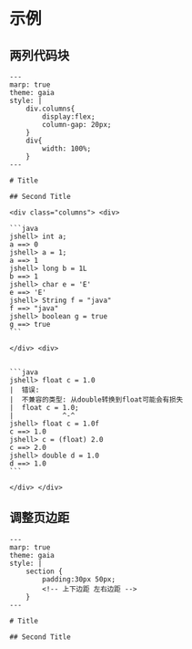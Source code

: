 # 示例

## 两列代码块

    ---
    marp: true
    theme: gaia
    style: |
        div.columns{
            display:flex;
            column-gap: 20px;
        }
        div{
            width: 100%;
        }
    ---

    # Title

    ## Second Title

    <div class="columns"> <div>

    ```java
    jshell> int a;
    a ==> 0
    jshell> a = 1;
    a ==> 1
    jshell> long b = 1L
    b ==> 1
    jshell> char e = 'E'
    e ==> 'E'
    jshell> String f = "java"
    f ==> "java"
    jshell> boolean g = true
    g ==> true
    ```

    </div> <div>


    ```java
    jshell> float c = 1.0
    |  错误:
    |  不兼容的类型: 从double转换到float可能会有损失
    |  float c = 1.0;
    |            ^-^
    jshell> float c = 1.0f
    c ==> 1.0
    jshell> c = (float) 2.0
    c ==> 2.0
    jshell> double d = 1.0
    d ==> 1.0
    ```

    </div> </div>

## 调整页边距

    ---
    marp: true
    theme: gaia
    style: |
        section {
            padding:30px 50px; 
            <!-- 上下边距 左右边距 -->
        }
    ---

    # Title

    ## Second Title